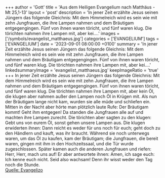 +++
author = 'Gott'
title = 'Aus dem Heiligen Evangelium nach Matthäus - Mt 25,1-13'
layout = 'post'
description = 'In jener Zeit erzählte Jesus seinen Jüngern das folgende Gleichnis: Mit dem Himmelreich wird es sein wie mit zehn Jungfrauen, die ihre Lampen nahmen und dem Bräutigam entgegengingen. Fünf von ihnen waren töricht, und fünf waren klug. Die törichten nahmen ihre Lampen mit, aber kei....'
images = ['/symbols/evangelist_matthaeus.jpg']
categories = ['EVANGELIUM']
tags = ['EVANGELIUM']
date = '2023-09-01 08:00:00 +0100'
summary = 'In jener Zeit erzählte Jesus seinen Jüngern das folgende Gleichnis: Mit dem Himmelreich wird es sein wie mit zehn Jungfrauen, die ihre Lampen nahmen und dem Bräutigam entgegengingen. Fünf von ihnen waren töricht, und fünf waren klug. Die törichten nahmen ihre Lampen mit, aber kei....'
linkedsummaryImage = 'evangelist_matthaeus.jpg'
keepImageRatio = 'true'
+++
In jener Zeit erzählte Jesus seinen Jüngern das folgende Gleichnis: Mit dem Himmelreich wird es sein wie mit zehn Jungfrauen, die ihre Lampen nahmen und dem Bräutigam entgegengingen.
Fünf von ihnen waren töricht, und fünf waren klug.
Die törichten nahmen ihre Lampen mit, aber kein Öl,
die klugen aber nahmen außer den Lampen noch Öl in Krügen mit.<!--more-->
Als nun der Bräutigam lange nicht kam, wurden sie alle müde und schliefen ein.
Mitten in der Nacht aber hörte man plötzlich laute Rufe: Der Bräutigam kommt! Geht ihm entgegen!
Da standen die Jungfrauen alle auf und machten ihre Lampen zurecht.
Die törichten aber sagten zu den klugen: Gebt uns von eurem Öl, sonst gehen unsere Lampen aus.
Die klugen erwiderten ihnen: Dann reicht es weder für uns noch für euch; geht doch zu den Händlern und kauft, was ihr braucht.
Während sie noch unterwegs waren, um das Öl zu kaufen, kam der Bräutigam; die Jungfrauen, die bereit waren, gingen mit ihm in den Hochzeitssaal, und die Tür wurde zugeschlossen.
Später kamen auch die anderen Jungfrauen und riefen: Herr, Herr, mach uns auf!
Er aber antwortete ihnen: Amen, ich sage euch: Ich kenne euch nicht.
Seid also wachsam! Denn ihr wisst weder den Tag noch die Stunde.<br> [Quelle: Evangelizo](https://evangeliumtagfuertag.org/DE/gospel)